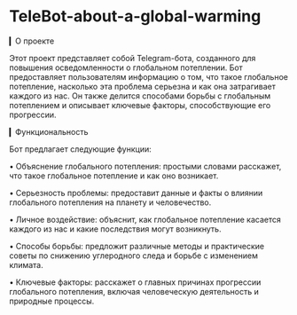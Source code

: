 # TeleBot-about-a-global-warming

▎О проекте

Этот проект представляет собой Telegram-бота, созданного для повышения осведомленности о глобальном потеплении. Бот предоставляет пользователям информацию о том, что такое глобальное потепление, насколько эта проблема серьезна и как она затрагивает каждого из нас. Он также делится способами борьбы с глобальным потеплением и описывает ключевые факторы, способствующие его прогрессии.

▎Функциональность

Бот предлагает следующие функции:

• Объяснение глобального потепления: простыми словами расскажет, что такое глобальное потепление и как оно возникает.

• Серьезность проблемы: предоставит данные и факты о влиянии глобального потепления на планету и человечество.

• Личное воздействие: объяснит, как глобальное потепление касается каждого из нас и какие последствия могут возникнуть.

• Способы борьбы: предложит различные методы и практические советы по снижению углеродного следа и борьбе с изменением климата.

• Ключевые факторы: расскажет о главных причинах прогрессии глобального потепления, включая человеческую деятельность и природные процессы.
